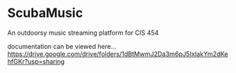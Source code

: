 # ScubaMusic
An outdoorsy music streaming platform for CIS 454


documentation can be viewed here... https://drive.google.com/drive/folders/1dBtMwmJ2Da3m6pJ5IxIakYm2dKehfGKr?usp=sharing
